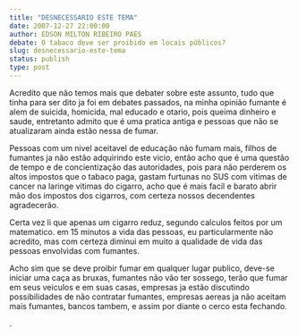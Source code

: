 ```yaml
---
title: "DESNECESSARIO ESTE TEMA"
date: 2007-12-27 22:00:00
author: EDSON MILTON RIBEIRO PAES
debate: O tabaco deve ser proibido em locais públicos?
slug: desnecessario-este-tema
status: publish 
type: post
---
```


Acredito que não temos mais que debater sobre este assunto, tudo que tinha para ser dito ja foi em debates passados, na minha opinião fumante é alem de suicida, homicida, mal educado e otario, pois queima dinheiro e saude, entretanto admito que é uma pratica antiga e pessoas que não se atualizaram ainda estão nessa de fumar.  

Pessoas com um nivel aceitavel de educação não fumam mais, filhos de fumantes ja não estão adquirindo este vicio, então acho que é uma questão de tempo e de concientização das autoridades, pois para não perderem os altos impostos que o tabaco paga, gastam furtunas no SUS com vitimas de cancer na laringe vitimas do cigarro, acho que é mais facil e barato abrir mão dos impostos dos cigarros, com certeza nossos decendentes agradecerão.  

Certa vez li que apenas um cigarro reduz, segundo calculos feitos por um matematico. em 15 minutos a vida das pessoas, eu particularmente não acredito, mas com certeza diminui em muito a qualidade de vida das pessoas envolvidas com fumantes.  

Acho sim que se deve proibir fumar em qualquer lugar publico, deve-se iniciar uma caça as bruxas, fumantes não vão ter sossego, terão que fumar em seus veiculos e em suas casas, empresas ja estão discutindo possibilidades de não contratar fumantes, empresas aereas ja não aceitam mais fumantes, bancos tambem, e assim por diante o cerco esta fechando.  

.

